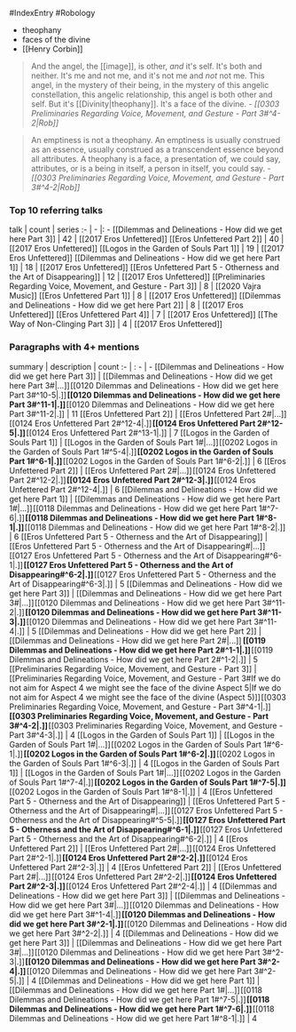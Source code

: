 #IndexEntry #Robology

- theophany
- faces of the divine
- [[Henry Corbin]]

> And the angel, the [[image]], is other, _and_ it's self. It's both and neither. It's me and not me, and it's not me and _not_ not me. This angel, in the mystery of their being, in the mystery of this angelic constellation, this angelic relationship, this angel is both other and self. But it's [[Divinity|theophany]]. It's a face of the divine.
\- _[[0303 Preliminaries Regarding Voice, Movement, and Gesture - Part 3#^4-2|Rob]]_

> An emptiness is not a theophany. An emptiness is usually construed as an essence, usually construed as a transcendent essence beyond all attributes. A theophany is a face, a presentation of, we could say, attributes, or is a being in itself, a person in itself, you could say. 
\- _[[0303 Preliminaries Regarding Voice, Movement, and Gesture - Part 3#^4-2|Rob]]_

### Top 10 referring talks
talk | count | series
:- | - |: -
[[Dilemmas and Delineations - How did we get here Part 3]] | 42 | [[2017 Eros Unfettered]]
[[Eros Unfettered Part 2]] | 40 | [[2017 Eros Unfettered]]
[[Logos in the Garden of Souls Part 1]] | 19 | [[2017 Eros Unfettered]]
[[Dilemmas and Delineations - How did we get here Part 1]] | 18 | [[2017 Eros Unfettered]]
[[Eros Unfettered Part 5 - Otherness and the Art of Disappearing]] | 12 | [[2017 Eros Unfettered]]
[[Preliminaries Regarding Voice, Movement, and Gesture - Part 3]] | 8 | [[2020 Vajra Music]]
[[Eros Unfettered Part 1]] | 8 | [[2017 Eros Unfettered]]
[[Dilemmas and Delineations - How did we get here Part 2]] | 8 | [[2017 Eros Unfettered]]
[[Eros Unfettered Part 4]] | 7 | [[2017 Eros Unfettered]]
[[The Way of Non-Clinging Part 3]] | 4 | [[2017 Eros Unfettered]]

### Paragraphs with 4+ mentions
summary | description | count
:- | : - | -
[[Dilemmas and Delineations - How did we get here Part 3]] | [[Dilemmas and Delineations - How did we get here Part 3#\|...]] [[0120 Dilemmas and Delineations - How did we get here Part 3#^10-5\|.]] **[[0120 Dilemmas and Delineations - How did we get here Part 3#^11-1\|.]]** [[0120 Dilemmas and Delineations - How did we get here Part 3#^11-2\|.]] | 11
[[Eros Unfettered Part 2]] | [[Eros Unfettered Part 2#\|...]] [[0124 Eros Unfettered Part 2#^12-4\|.]] **[[0124 Eros Unfettered Part 2#^12-5\|.]]** [[0124 Eros Unfettered Part 2#^13-1\|.]] | 7
[[Logos in the Garden of Souls Part 1]] | [[Logos in the Garden of Souls Part 1#\|...]] [[0202 Logos in the Garden of Souls Part 1#^5-4\|.]] **[[0202 Logos in the Garden of Souls Part 1#^6-1\|.]]** [[0202 Logos in the Garden of Souls Part 1#^6-2\|.]] | 6
[[Eros Unfettered Part 2]] | [[Eros Unfettered Part 2#\|...]] [[0124 Eros Unfettered Part 2#^12-2\|.]] **[[0124 Eros Unfettered Part 2#^12-3\|.]]** [[0124 Eros Unfettered Part 2#^12-4\|.]] | 6
[[Dilemmas and Delineations - How did we get here Part 1]] | [[Dilemmas and Delineations - How did we get here Part 1#\|...]] [[0118 Dilemmas and Delineations - How did we get here Part 1#^7-6\|.]] **[[0118 Dilemmas and Delineations - How did we get here Part 1#^8-1\|.]]** [[0118 Dilemmas and Delineations - How did we get here Part 1#^8-2\|.]] | 6
[[Eros Unfettered Part 5 - Otherness and the Art of Disappearing]] | [[Eros Unfettered Part 5 - Otherness and the Art of Disappearing#\|...]] [[0127 Eros Unfettered Part 5 - Otherness and the Art of Disappearing#^6-1\|.]] **[[0127 Eros Unfettered Part 5 - Otherness and the Art of Disappearing#^6-2\|.]]** [[0127 Eros Unfettered Part 5 - Otherness and the Art of Disappearing#^6-3\|.]] | 5
[[Dilemmas and Delineations - How did we get here Part 3]] | [[Dilemmas and Delineations - How did we get here Part 3#\|...]] [[0120 Dilemmas and Delineations - How did we get here Part 3#^11-2\|.]] **[[0120 Dilemmas and Delineations - How did we get here Part 3#^11-3\|.]]** [[0120 Dilemmas and Delineations - How did we get here Part 3#^11-4\|.]] | 5
[[Dilemmas and Delineations - How did we get here Part 2]] | [[Dilemmas and Delineations - How did we get here Part 2#\|...]]  **[[0119 Dilemmas and Delineations - How did we get here Part 2#^1-1\|.]]** [[0119 Dilemmas and Delineations - How did we get here Part 2#^1-2\|.]] | 5
[[Preliminaries Regarding Voice, Movement, and Gesture - Part 3]] | [[Preliminaries Regarding Voice, Movement, and Gesture - Part 3#If we do not aim for Aspect 4 we might see the face of the divine Aspect 5\|If we do not aim for Aspect 4 we might see the face of the divine (Aspect 5)]] [[0303 Preliminaries Regarding Voice, Movement, and Gesture - Part 3#^4-1\|.]] **[[0303 Preliminaries Regarding Voice, Movement, and Gesture - Part 3#^4-2\|.]]** [[0303 Preliminaries Regarding Voice, Movement, and Gesture - Part 3#^4-3\|.]] | 4
[[Logos in the Garden of Souls Part 1]] | [[Logos in the Garden of Souls Part 1#\|...]] [[0202 Logos in the Garden of Souls Part 1#^6-1\|.]] **[[0202 Logos in the Garden of Souls Part 1#^6-2\|.]]** [[0202 Logos in the Garden of Souls Part 1#^6-3\|.]] | 4
[[Logos in the Garden of Souls Part 1]] | [[Logos in the Garden of Souls Part 1#\|...]] [[0202 Logos in the Garden of Souls Part 1#^7-4\|.]] **[[0202 Logos in the Garden of Souls Part 1#^7-5\|.]]** [[0202 Logos in the Garden of Souls Part 1#^8-1\|.]] | 4
[[Eros Unfettered Part 5 - Otherness and the Art of Disappearing]] | [[Eros Unfettered Part 5 - Otherness and the Art of Disappearing#\|...]] [[0127 Eros Unfettered Part 5 - Otherness and the Art of Disappearing#^5-5\|.]] **[[0127 Eros Unfettered Part 5 - Otherness and the Art of Disappearing#^6-1\|.]]** [[0127 Eros Unfettered Part 5 - Otherness and the Art of Disappearing#^6-2\|.]] | 4
[[Eros Unfettered Part 2]] | [[Eros Unfettered Part 2#\|...]] [[0124 Eros Unfettered Part 2#^2-1\|.]] **[[0124 Eros Unfettered Part 2#^2-2\|.]]** [[0124 Eros Unfettered Part 2#^2-3\|.]] | 4
[[Eros Unfettered Part 2]] | [[Eros Unfettered Part 2#\|...]] [[0124 Eros Unfettered Part 2#^2-2\|.]] **[[0124 Eros Unfettered Part 2#^2-3\|.]]** [[0124 Eros Unfettered Part 2#^2-4\|.]] | 4
[[Dilemmas and Delineations - How did we get here Part 3]] | [[Dilemmas and Delineations - How did we get here Part 3#\|...]] [[0120 Dilemmas and Delineations - How did we get here Part 3#^1-4\|.]] **[[0120 Dilemmas and Delineations - How did we get here Part 3#^2-1\|.]]** [[0120 Dilemmas and Delineations - How did we get here Part 3#^2-2\|.]] | 4
[[Dilemmas and Delineations - How did we get here Part 3]] | [[Dilemmas and Delineations - How did we get here Part 3#\|...]] [[0120 Dilemmas and Delineations - How did we get here Part 3#^2-3\|.]] **[[0120 Dilemmas and Delineations - How did we get here Part 3#^2-4\|.]]** [[0120 Dilemmas and Delineations - How did we get here Part 3#^2-5\|.]] | 4
[[Dilemmas and Delineations - How did we get here Part 1]] | [[Dilemmas and Delineations - How did we get here Part 1#\|...]] [[0118 Dilemmas and Delineations - How did we get here Part 1#^7-5\|.]] **[[0118 Dilemmas and Delineations - How did we get here Part 1#^7-6\|.]]** [[0118 Dilemmas and Delineations - How did we get here Part 1#^8-1\|.]] | 4

